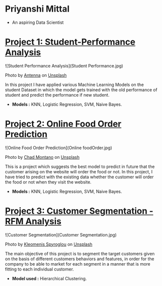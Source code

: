 # Priyanshi Mittal
* An aspiring Data Scientist

# [Project 1: Student-Performance Analysis](https://github.com/Priyanshi2205/Student-Performance---Machine-Learning)
![Student Performance Analysis](Student Performance.jpg)

Photo by <a href="https://unsplash.com/@antenna?utm_source=unsplash&utm_medium=referral&utm_content=creditCopyText">Antenna</a> on <a href="https://unsplash.com/s/photos/student-performance?utm_source=unsplash&utm_medium=referral&utm_content=creditCopyText">Unsplash</a>
  
In this project I have applied various Machine Learning Models on the student Dataset in which the model gets trained with the old performance of student and predict the performance if new student.
* **Models :** KNN, Logistic Regression, SVM, Naive Bayes.

# [Project 2: Online Food Order Prediction](https://github.com/Priyanshi2205/Online-Food-Ordering-Prediction)
![Online Food Order Prediction](Online foodOrder.jpg)

Photo by <a href="https://unsplash.com/@briewilly?utm_source=unsplash&utm_medium=referral&utm_content=creditCopyText">Chad Montano</a> on <a href="https://unsplash.com/s/photos/food?utm_source=unsplash&utm_medium=referral&utm_content=creditCopyText">Unsplash</a>
  
This is a project which suggests the best model to predict in future that the customer arising on the website will order the food or not. In this project, I have tried to predict with the existing data whether the customer will order the food or not when they visit the website.
* **Models :** KNN, Logistic Regression, SVM, Naive Bayes.

# [Project 3: Customer Segmentation - RFM Analysis](https://github.com/Priyanshi2205/Customer-Segmentation---RFM-Analysis)
![Customer Segmentation](Customer Segmentation.jpg)

Photo by <a href="https://unsplash.com/es/@kspyroglou?utm_source=unsplash&utm_medium=referral&utm_content=creditCopyText">Kleomenis Spyroglou</a> on <a href="https://unsplash.com/s/photos/mall?utm_source=unsplash&utm_medium=referral&utm_content=creditCopyText">Unsplash</a>
  
The main objective of this project is to segment the target customers given on the basis of  different customers  behaviors and features, in order for the company to be able to market for each segment in a manner that is more fitting to each individual customer.
* **Model used :** Hierarchical Clustering.
